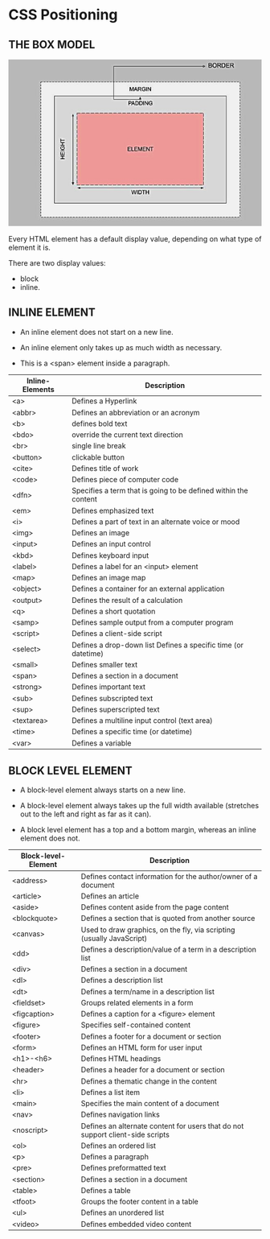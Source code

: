 # CSS Positioning

## THE BOX MODEL

![layout](https://raw.githubusercontent.com/A-jha/CSS-LAB/master/Assets/layout1.jpg)

Every HTML element has a default display value, depending on what type of element it is.

There are two display values:

- block
- inline.

## INLINE ELEMENT

- An inline element does not start on a new line.

- An inline element only takes up as much width as necessary.

- This is a <span\> element inside a paragraph.

| Inline-Elements | Description                                                     |
| --------------- | --------------------------------------------------------------- |
| <a\>            | Defines a Hyperlink                                             |
| <abbr\>         | Defines an abbreviation or an acronym                           |
| <b\>            | defines bold text                                               |
| <bdo\>          | override the current text direction                             |
| <br\>           | single line break                                               |
| <button\>       | clickable button                                                |
| <cite\>         | Defines title of work                                           |
| <code\>         | Defines piece of computer code                                  |
| <dfn\>          | Specifies a term that is going to be defined within the content |
| <em\>           | Defines emphasized text                                         |
| <i\>            | Defines a part of text in an alternate voice or mood            |
| <img\>          | Defines an image                                                |
| <input\>        | Defines an input control                                        |
| <kbd\>          | Defines keyboard input                                          |
| <label\>        | Defines a label for an <input\> element                         |
| <map\>          | Defines an image map                                            |
| <object\>       | Defines a container for an external application                 |
| <output\>       | Defines the result of a calculation                             |
| <q\>            | Defines a short quotation                                       |
| <samp\>         | Defines sample output from a computer program                   |
| <script\>       | Defines a client-side script                                    |
| <select\>       | Defines a drop-down list Defines a specific time (or datetime)  |
| <small\>        | Defines smaller text                                            |
| <span\>         | Defines a section in a document                                 |
| <strong\>       | Defines important text                                          |
| <sub\>          | Defines subscripted text                                        |
| <sup\>          | Defines superscripted text                                      |
| <textarea\>     | Defines a multiline input control (text area)                   |
| <time\>         | Defines a specific time (or datetime)                           |
| <var\>          | Defines a variable                                              |

## BLOCK LEVEL ELEMENT

- A block-level element always starts on a new line.

- A block-level element always takes up the full width available (stretches out to the left and right as far as it can).

- A block level element has a top and a bottom margin, whereas an inline element does not.

| Block-level-Element | Description                                                                    |
| ------------------- | ------------------------------------------------------------------------------ |
| <address\>          | Defines contact information for the author/owner of a document                 |
| <article\>          | Defines an article                                                             |
| <aside\>            | Defines content aside from the page content                                    |
| <blockquote\>       | Defines a section that is quoted from another source                           |
| <canvas\>           | Used to draw graphics, on the fly, via scripting (usually JavaScript)          |
| <dd\>               | Defines a description/value of a term in a description list                    |
| <div\>              | Defines a section in a document                                                |
| <dl\>               | Defines a description list                                                     |
| <dt\>               | Defines a term/name in a description list                                      |
| <fieldset\>         | Groups related elements in a form                                              |
| <figcaption\>       | Defines a caption for a <figure\> element                                      |
| <figure\>           | Specifies self-contained content                                               |
| <footer\>           | Defines a footer for a document or section                                     |
| <form\>             | Defines an HTML form for user input                                            |
| <h1\>-<h6\>         | Defines HTML headings                                                          |
| <header\>           | Defines a header for a document or section                                     |
| <hr\>               | Defines a thematic change in the content                                       |
| <li\>               | Defines a list item                                                            |
| <main\>             | Specifies the main content of a document                                       |
| <nav\>              | Defines navigation links                                                       |
| <noscript\>         | Defines an alternate content for users that do not support client-side scripts |
| <ol\>               | Defines an ordered list                                                        |
| <p\>                | Defines a paragraph                                                            |
| <pre\>              | Defines preformatted text                                                      |
| <section\>          | Defines a section in a document                                                |
| <table\>            | Defines a table                                                                |
| <tfoot\>            | Groups the footer content in a table                                           |
| <ul\>               | Defines an unordered list                                                      |
| <video\>            | Defines embedded video content                                                 |